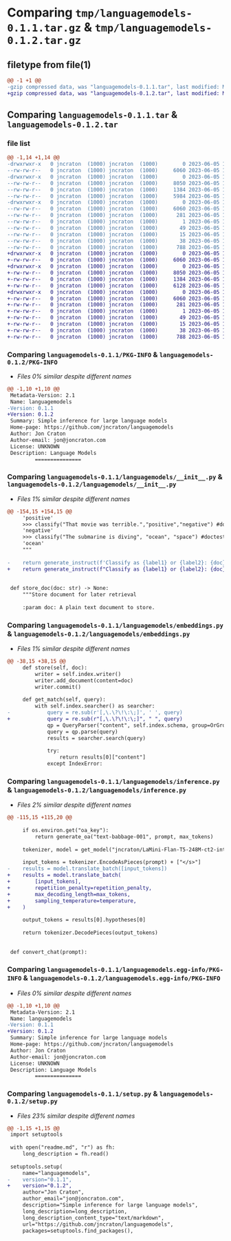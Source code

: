 # Comparing `tmp/languagemodels-0.1.1.tar.gz` & `tmp/languagemodels-0.1.2.tar.gz`

## filetype from file(1)

```diff
@@ -1 +1 @@
-gzip compressed data, was "languagemodels-0.1.1.tar", last modified: Mon Jun  5 16:53:37 2023, max compression
+gzip compressed data, was "languagemodels-0.1.2.tar", last modified: Mon Jun  5 17:01:32 2023, max compression
```

## Comparing `languagemodels-0.1.1.tar` & `languagemodels-0.1.2.tar`

### file list

```diff
@@ -1,14 +1,14 @@
-drwxrwxr-x   0 jncraton  (1000) jncraton  (1000)        0 2023-06-05 16:53:37.975765 languagemodels-0.1.1/
--rw-rw-r--   0 jncraton  (1000) jncraton  (1000)     6060 2023-06-05 16:53:37.975765 languagemodels-0.1.1/PKG-INFO
-drwxrwxr-x   0 jncraton  (1000) jncraton  (1000)        0 2023-06-05 16:53:37.971765 languagemodels-0.1.1/languagemodels/
--rw-rw-r--   0 jncraton  (1000) jncraton  (1000)     8050 2023-06-05 16:38:46.000000 languagemodels-0.1.1/languagemodels/__init__.py
--rw-rw-r--   0 jncraton  (1000) jncraton  (1000)     1384 2023-06-05 16:26:20.000000 languagemodels-0.1.1/languagemodels/embeddings.py
--rw-rw-r--   0 jncraton  (1000) jncraton  (1000)     5984 2023-06-05 16:26:20.000000 languagemodels-0.1.1/languagemodels/inference.py
-drwxrwxr-x   0 jncraton  (1000) jncraton  (1000)        0 2023-06-05 16:53:37.971765 languagemodels-0.1.1/languagemodels.egg-info/
--rw-rw-r--   0 jncraton  (1000) jncraton  (1000)     6060 2023-06-05 16:53:37.000000 languagemodels-0.1.1/languagemodels.egg-info/PKG-INFO
--rw-rw-r--   0 jncraton  (1000) jncraton  (1000)      281 2023-06-05 16:53:37.000000 languagemodels-0.1.1/languagemodels.egg-info/SOURCES.txt
--rw-rw-r--   0 jncraton  (1000) jncraton  (1000)        1 2023-06-05 16:53:37.000000 languagemodels-0.1.1/languagemodels.egg-info/dependency_links.txt
--rw-rw-r--   0 jncraton  (1000) jncraton  (1000)       49 2023-06-05 16:53:37.000000 languagemodels-0.1.1/languagemodels.egg-info/requires.txt
--rw-rw-r--   0 jncraton  (1000) jncraton  (1000)       15 2023-06-05 16:53:37.000000 languagemodels-0.1.1/languagemodels.egg-info/top_level.txt
--rw-rw-r--   0 jncraton  (1000) jncraton  (1000)       38 2023-06-05 16:53:37.975765 languagemodels-0.1.1/setup.cfg
--rw-rw-r--   0 jncraton  (1000) jncraton  (1000)      788 2023-06-05 16:53:07.000000 languagemodels-0.1.1/setup.py
+drwxrwxr-x   0 jncraton  (1000) jncraton  (1000)        0 2023-06-05 17:01:32.532605 languagemodels-0.1.2/
+-rw-rw-r--   0 jncraton  (1000) jncraton  (1000)     6060 2023-06-05 17:01:32.532605 languagemodels-0.1.2/PKG-INFO
+drwxrwxr-x   0 jncraton  (1000) jncraton  (1000)        0 2023-06-05 17:01:32.528605 languagemodels-0.1.2/languagemodels/
+-rw-rw-r--   0 jncraton  (1000) jncraton  (1000)     8050 2023-06-05 16:58:20.000000 languagemodels-0.1.2/languagemodels/__init__.py
+-rw-rw-r--   0 jncraton  (1000) jncraton  (1000)     1384 2023-06-05 16:58:20.000000 languagemodels-0.1.2/languagemodels/embeddings.py
+-rw-rw-r--   0 jncraton  (1000) jncraton  (1000)     6128 2023-06-05 16:58:20.000000 languagemodels-0.1.2/languagemodels/inference.py
+drwxrwxr-x   0 jncraton  (1000) jncraton  (1000)        0 2023-06-05 17:01:32.532605 languagemodels-0.1.2/languagemodels.egg-info/
+-rw-rw-r--   0 jncraton  (1000) jncraton  (1000)     6060 2023-06-05 17:01:32.000000 languagemodels-0.1.2/languagemodels.egg-info/PKG-INFO
+-rw-rw-r--   0 jncraton  (1000) jncraton  (1000)      281 2023-06-05 17:01:32.000000 languagemodels-0.1.2/languagemodels.egg-info/SOURCES.txt
+-rw-rw-r--   0 jncraton  (1000) jncraton  (1000)        1 2023-06-05 17:01:32.000000 languagemodels-0.1.2/languagemodels.egg-info/dependency_links.txt
+-rw-rw-r--   0 jncraton  (1000) jncraton  (1000)       49 2023-06-05 17:01:32.000000 languagemodels-0.1.2/languagemodels.egg-info/requires.txt
+-rw-rw-r--   0 jncraton  (1000) jncraton  (1000)       15 2023-06-05 17:01:32.000000 languagemodels-0.1.2/languagemodels.egg-info/top_level.txt
+-rw-rw-r--   0 jncraton  (1000) jncraton  (1000)       38 2023-06-05 17:01:32.532605 languagemodels-0.1.2/setup.cfg
+-rw-rw-r--   0 jncraton  (1000) jncraton  (1000)      788 2023-06-05 17:01:21.000000 languagemodels-0.1.2/setup.py
```

### Comparing `languagemodels-0.1.1/PKG-INFO` & `languagemodels-0.1.2/PKG-INFO`

 * *Files 0% similar despite different names*

```diff
@@ -1,10 +1,10 @@
 Metadata-Version: 2.1
 Name: languagemodels
-Version: 0.1.1
+Version: 0.1.2
 Summary: Simple inference for large language models
 Home-page: https://github.com/jncraton/languagemodels
 Author: Jon Craton
 Author-email: jon@joncraton.com
 License: UNKNOWN
 Description: Language Models
         ===============
```

### Comparing `languagemodels-0.1.1/languagemodels/__init__.py` & `languagemodels-0.1.2/languagemodels/__init__.py`

 * *Files 1% similar despite different names*

```diff
@@ -154,15 +154,15 @@
     'positive'
     >>> classify("That movie was terrible.","positive","negative") #doctest: +SKIP
     'negative'
     >>> classify("The submarine is diving", "ocean", "space") #doctest: +SKIP
     'ocean'
     """
 
-    return generate_instruct(f'Classify as {label1} or {label2}: {doc}', max_tokens=5)
+    return generate_instruct(f"Classify as {label1} or {label2}: {doc}", max_tokens=5)
 
 
 def store_doc(doc: str) -> None:
     """Store document for later retrieval
 
     :param doc: A plain text document to store.
```

### Comparing `languagemodels-0.1.1/languagemodels/embeddings.py` & `languagemodels-0.1.2/languagemodels/embeddings.py`

 * *Files 1% similar despite different names*

```diff
@@ -38,15 +38,15 @@
     def store(self, doc):
         writer = self.index.writer()
         writer.add_document(content=doc)
         writer.commit()
 
     def get_match(self, query):
         with self.index.searcher() as searcher:
-            query = re.sub(r'[,\.\?\!\:\;]', ' ', query)
+            query = re.sub(r"[,\.\?\!\:\;]", " ", query)
             qp = QueryParser("content", self.index.schema, group=OrGroup)
             query = qp.parse(query)
             results = searcher.search(query)
 
             try:
                 return results[0]["content"]
             except IndexError:
```

### Comparing `languagemodels-0.1.1/languagemodels/inference.py` & `languagemodels-0.1.2/languagemodels/inference.py`

 * *Files 2% similar despite different names*

```diff
@@ -115,15 +115,20 @@
 
     if os.environ.get("oa_key"):
         return generate_oa("text-babbage-001", prompt, max_tokens)
 
     tokenizer, model = get_model("jncraton/LaMini-Flan-T5-248M-ct2-int8")
 
     input_tokens = tokenizer.EncodeAsPieces(prompt) + ["</s>"]
-    results = model.translate_batch([input_tokens])
+    results = model.translate_batch(
+        [input_tokens],
+        repetition_penalty=repetition_penalty,
+        max_decoding_length=max_tokens,
+        sampling_temperature=temperature,
+    )
 
     output_tokens = results[0].hypotheses[0]
 
     return tokenizer.DecodePieces(output_tokens)
 
 
 def convert_chat(prompt):
```

### Comparing `languagemodels-0.1.1/languagemodels.egg-info/PKG-INFO` & `languagemodels-0.1.2/languagemodels.egg-info/PKG-INFO`

 * *Files 0% similar despite different names*

```diff
@@ -1,10 +1,10 @@
 Metadata-Version: 2.1
 Name: languagemodels
-Version: 0.1.1
+Version: 0.1.2
 Summary: Simple inference for large language models
 Home-page: https://github.com/jncraton/languagemodels
 Author: Jon Craton
 Author-email: jon@joncraton.com
 License: UNKNOWN
 Description: Language Models
         ===============
```

### Comparing `languagemodels-0.1.1/setup.py` & `languagemodels-0.1.2/setup.py`

 * *Files 23% similar despite different names*

```diff
@@ -1,15 +1,15 @@
 import setuptools
 
 with open("readme.md", "r") as fh:
     long_description = fh.read()
 
 setuptools.setup(
     name="languagemodels",
-    version="0.1.1",
+    version="0.1.2",
     author="Jon Craton",
     author_email="jon@joncraton.com",
     description="Simple inference for large language models",
     long_description=long_description,
     long_description_content_type="text/markdown",
     url="https://github.com/jncraton/languagemodels",
     packages=setuptools.find_packages(),
```

